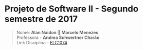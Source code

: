 # Projeto de Software II - Segundo semestre de 2017

>Nome: **Alan Naidon || Marcelo Menezes**<br>
>Professora - **Andrea Schwertner Charão**<br>
>Link Disciplina - [ELC1074](https://github.com/AndreaInfUFSM/elc1074-2017b)